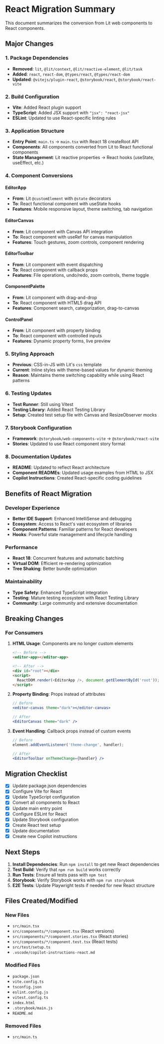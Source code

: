 # React Migration Summary

This document summarizes the conversion from Lit web components to React components.

## Major Changes

### 1. Package Dependencies
- **Removed**: `lit`, `@lit/context`, `@lit/reactive-element`, `@lit/task`
- **Added**: `react`, `react-dom`, `@types/react`, `@types/react-dom`
- **Updated**: `@vitejs/plugin-react`, `@storybook/react`, `@storybook/react-vite`

### 2. Build Configuration
- **Vite**: Added React plugin support
- **TypeScript**: Added JSX support with `"jsx": "react-jsx"`
- **ESLint**: Updated to use React-specific linting rules

### 3. Application Structure
- **Entry Point**: `main.ts` → `main.tsx` with React 18 createRoot API
- **Components**: All components converted from Lit to React functional components
- **State Management**: Lit reactive properties → React hooks (useState, useEffect, etc.)

### 4. Component Conversions

#### EditorApp
- **From**: Lit `@customElement` with `@state` decorators
- **To**: React functional component with useState hooks
- **Features**: Mobile responsive layout, theme switching, tab navigation

#### EditorCanvas
- **From**: Lit component with Canvas API integration
- **To**: React component with useRef for canvas manipulation
- **Features**: Touch gestures, zoom controls, component rendering

#### EditorToolbar
- **From**: Lit component with event dispatching
- **To**: React component with callback props
- **Features**: File operations, undo/redo, zoom controls, theme toggle

#### ComponentPalette
- **From**: Lit component with drag-and-drop
- **To**: React component with HTML5 drag API
- **Features**: Component search, categorization, drag-to-canvas

#### ControlPanel
- **From**: Lit component with property binding
- **To**: React component with controlled inputs
- **Features**: Dynamic property forms, live preview

### 5. Styling Approach
- **Previous**: CSS-in-JS with Lit's `css` template
- **Current**: Inline styles with theme-based values for dynamic theming
- **Reason**: Maintains theme switching capability while using React patterns

### 6. Testing Updates
- **Test Runner**: Still using Vitest
- **Testing Library**: Added React Testing Library
- **Setup**: Created test setup file with Canvas and ResizeObserver mocks

### 7. Storybook Configuration
- **Framework**: `@storybook/web-components-vite` → `@storybook/react-vite`
- **Stories**: Updated to use React component story format

### 8. Documentation Updates
- **README**: Updated to reflect React architecture
- **Component READMEs**: Updated usage examples from HTML to JSX
- **Copilot Instructions**: Created React-specific coding guidelines

## Benefits of React Migration

### Developer Experience
- **Better IDE Support**: Enhanced IntelliSense and debugging
- **Ecosystem**: Access to React's vast ecosystem of libraries
- **Component Patterns**: Familiar patterns for React developers
- **Hooks**: Powerful state management and lifecycle handling

### Performance
- **React 18**: Concurrent features and automatic batching
- **Virtual DOM**: Efficient re-rendering optimization
- **Tree Shaking**: Better bundle optimization

### Maintainability
- **Type Safety**: Enhanced TypeScript integration
- **Testing**: Mature testing ecosystem with React Testing Library
- **Community**: Large community and extensive documentation

## Breaking Changes

### For Consumers
1. **HTML Usage**: Components are no longer custom elements
   ```html
   <!-- Before -->
   <editor-app></editor-app>
   
   <!-- After -->
   <div id="root"></div>
   <script>
     ReactDOM.render(<EditorApp />, document.getElementById('root'));
   </script>
   ```

2. **Property Binding**: Props instead of attributes
   ```jsx
   // Before
   <editor-canvas theme="dark"></editor-canvas>
   
   // After
   <EditorCanvas theme="dark" />
   ```

3. **Event Handling**: Callback props instead of custom events
   ```jsx
   // Before
   element.addEventListener('theme-change', handler);
   
   // After
   <EditorToolbar onThemeChange={handler} />
   ```

## Migration Checklist

- [x] Update package.json dependencies
- [x] Configure Vite for React
- [x] Update TypeScript configuration
- [x] Convert all components to React
- [x] Update main entry point
- [x] Configure ESLint for React
- [x] Update Storybook configuration
- [x] Create React test setup
- [x] Update documentation
- [x] Create new Copilot instructions

## Next Steps

1. **Install Dependencies**: Run `npm install` to get new React dependencies
2. **Test Build**: Verify that `npm run build` works correctly
3. **Run Tests**: Ensure all tests pass with `npm test`
4. **Storybook**: Verify Storybook works with `npm run storybook`
5. **E2E Tests**: Update Playwright tests if needed for new React structure

## Files Created/Modified

### New Files
- `src/main.tsx`
- `src/components/*/component.tsx` (React versions)
- `src/components/*/component.stories.tsx` (React stories)
- `src/components/*/component.test.tsx` (React tests)
- `src/test/setup.ts`
- `.vscode/copilot-instructions-react.md`

### Modified Files
- `package.json`
- `vite.config.ts`
- `tsconfig.json`
- `eslint.config.js`
- `vitest.config.ts`
- `index.html`
- `.storybook/main.js`
- `README.md`

### Removed Files
- `src/main.ts`
